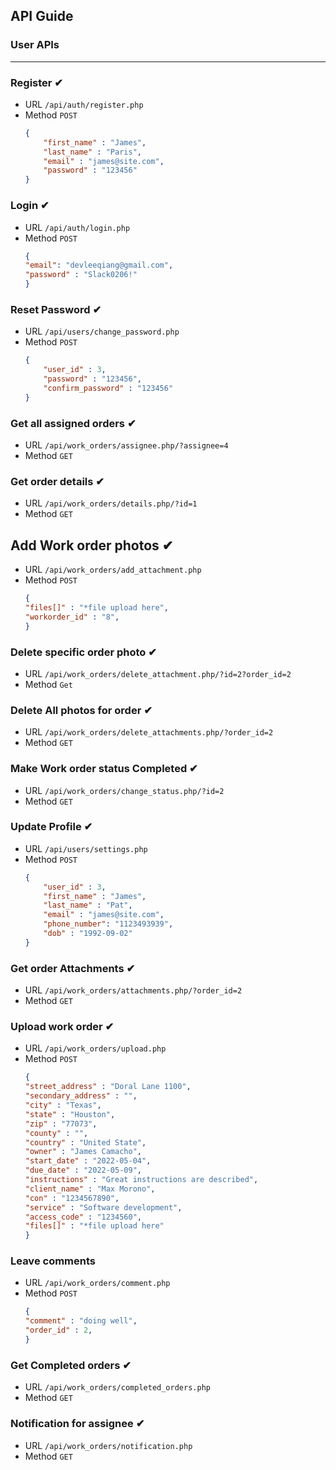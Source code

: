 ## API Guide

### User APIs
------------------------------------

### Register ✔
- URL ```/api/auth/register.php```  
- Method ```POST```  
    ```json
    {
        "first_name" : "James",
        "last_name" : "Paris",
        "email" : "james@site.com",
        "password" : "123456"
    }
    ```

### Login ✔
- URL ```/api/auth/login.php```  
- Method ```POST```  
    ```json
    {
    "email": "devleeqiang@gmail.com",
    "password" : "Slack0206!"
    }
    ```

### Reset Password ✔
- URL ```/api/users/change_password.php```  
- Method ```POST```  
    ```json
    {
        "user_id" : 3,
        "password" : "123456",
        "confirm_password" : "123456"
    }
    ```

### Get all assigned orders ✔
- URL ```/api/work_orders/assignee.php/?assignee=4```
- Method ```GET```

### Get order details ✔
- URL ```/api/work_orders/details.php/?id=1```  
- Method ```GET```  

## Add Work order photos ✔
- URL ```/api/work_orders/add_attachment.php```  
- Method ```POST```  
    ```json
    {
    "files[]" : "*file upload here",
    "workorder_id" : "8",
    }
    ```

### Delete specific order photo ✔
- URL ```/api/work_orders/delete_attachment.php/?id=2?order_id=2```  
- Method ```Get```  

### Delete All photos for order ✔
- URL ```/api/work_orders/delete_attachments.php/?order_id=2```  
- Method ```GET```  

### Make Work order status Completed  ✔
- URL ```/api/work_orders/change_status.php/?id=2```
- Method ```GET```  

### Update Profile ✔
- URL ```/api/users/settings.php```  
- Method ```POST```  
    ```json
    {
        "user_id" : 3,
        "first_name" : "James",
        "last_name" : "Pat",
        "email" : "james@site.com",
        "phone_number": "1123493939",
        "dob" : "1992-09-02"
    }
    ```
### Get order Attachments ✔
- URL ```/api/work_orders/attachments.php/?order_id=2```  
- Method  ```GET```  

### Upload work order ✔  
- URL ```/api/work_orders/upload.php```  
- Method ```POST```  
    ```json
    {
    "street_address" : "Doral Lane 1100",
    "secondary_address" : "",
    "city" : "Texas",
    "state" : "Houston",
    "zip" : "77073",
    "county" : "",
    "country" : "United State",
    "owner" : "James Camacho",
    "start_date" : "2022-05-04",
    "due_date" : "2022-05-09",
    "instructions" : "Great instructions are described",
    "client_name" : "Max Morono",
    "con" : "1234567890",
    "service" : "Software development",
    "access_code" : "1234560",
    "files[]" : "*file upload here"
    }
    ```

### Leave comments
- URL ```/api/work_orders/comment.php```  
- Method ```POST```  
    ```json
    {
    "comment" : "doing well",
    "order_id" : 2,
    }
    ```

### Get Completed orders ✔
- URL ```/api/work_orders/completed_orders.php```  
- Method  ```GET```  

### Notification for assignee ✔
- URL ```/api/work_orders/notification.php```  
- Method  ```GET```
